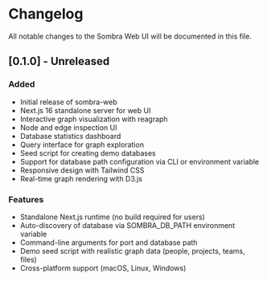 # Changelog

All notable changes to the Sombra Web UI will be documented in this file.

## [0.1.0] - Unreleased

### Added
- Initial release of sombra-web
- Next.js 16 standalone server for web UI
- Interactive graph visualization with reagraph
- Node and edge inspection UI
- Database statistics dashboard
- Query interface for graph exploration
- Seed script for creating demo databases
- Support for database path configuration via CLI or environment variable
- Responsive design with Tailwind CSS
- Real-time graph rendering with D3.js

### Features
- Standalone Next.js runtime (no build required for users)
- Auto-discovery of database via SOMBRA_DB_PATH environment variable
- Command-line arguments for port and database path
- Demo seed script with realistic graph data (people, projects, teams, files)
- Cross-platform support (macOS, Linux, Windows)

